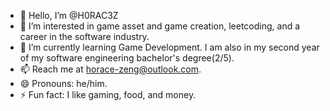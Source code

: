 - 👋 Hello, I’m @H0RAC3Z
- 👀 I’m interested in game asset and game creation, leetcoding, and a career in the software industry.
- 🌱 I’m currently learning Game Development. I am also in my second year of my software engineering bachelor's degree(2/5).
- 📫 Reach me at horace-zeng@outlook.com.
- 😄 Pronouns: he/him.
- ⚡ Fun fact: I like gaming, food, and money.
